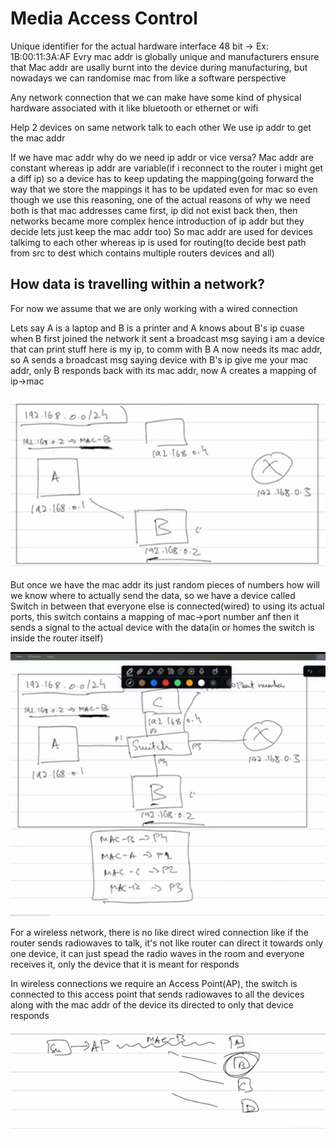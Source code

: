 # Media Access Control

Unique identifier for the actual hardware interface
48 bit -> Ex: 1B:00:11:3A:AF
Evry mac addr is globally unique and manufacturers ensure that
Mac addr are usally burnt into the device during manufacturing, but nowadays we can randomise mac from like a software perspective

Any network connection that we can make have some kind of physical hardware associated with it like bluetooth or ethernet or wifi

Help 2 devices on same network talk to each other
We use ip addr to get the mac addr

If we have mac addr why do we need ip addr or vice versa?
Mac addr are constant whereas ip addr are variable(if i reconnect to the router i might get a diff ip) so a device has to keep updating the mapping(going forward the way that we store the mappings it has to be updated even for mac so even though we use this reasoning, one of the actual reasons of why we need both is that mac addresses came first, ip did not exist back then, then networks became more complex hence introduction of ip addr but they decide lets just keep the mac addr too)
So mac addr are used for devices talkimg to each other whereas ip is used for routing(to decide best path from src to dest which contains multiple routers devices and all)

## How data is travelling within a network?

For now we assume that we are only working with a wired connection

Lets say A is a laptop and B is a printer and A knows about B's ip cuase when B first joined the network it sent a broadcast msg saying i am a device that can print stuff here is my ip, to comm with B A now needs its mac addr, so A sends a broadcast msg saying device with B's ip give me your mac addr, only B responds back with its mac addr, now A creates a mapping of ip->mac

![alt text](image.png)

But once we have the mac addr its just random pieces of numbers how will we know where to actually send the data, so we have a device called Switch in between that everyone else is connected(wired) to using its actual ports, this switch contains a mapping of mac->port number anf then it sends a signal to the actual device with the data(in or homes the switch is inside the router itself)

![alt text](image-1.png)

For a wireless network, there is no like direct wired connection like if the router sends radiowaves to talk, it's not like router can direct it towards only one device, it can just spead the radio waves in the room and everyone receives it, only the device that it is meant for responds

In wireless connections we require an Access Point(AP), the switch is connected to this access point that sends radiowaves to all the devices along with the mac addr of the device its directed to only that device responds

![alt text](image-2.png)

 